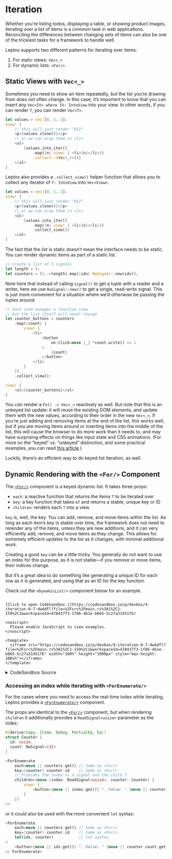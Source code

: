 # Iteration

Whether you’re listing todos, displaying a table, or showing product images,
iterating over a list of items is a common task in web applications. Reconciling
the differences between changing sets of items can also be one of the trickiest
tasks for a framework to handle well.

Leptos supports two different patterns for iterating over items:

1. For static views: `Vec<_>`
2. For dynamic lists: `<For/>`

## Static Views with `Vec<_>`

Sometimes you need to show an item repeatedly, but the list you’re drawing from
does not often change. In this case, it’s important to know that you can insert
any `Vec<IV> where IV: IntoView` into your view. In other words, if you can render
`T`, you can render `Vec<T>`.

```rust
let values = vec![0, 1, 2];
view! {
    // this will just render "012"
    <p>{values.clone()}</p>
    // or we can wrap them in <li>
    <ul>
        {values.into_iter()
            .map(|n| view! { <li>{n}</li>})
            .collect::<Vec<_>>()}
    </ul>
}
```

Leptos also provides a `.collect_view()` helper function that allows you to collect any iterator of `T: IntoView` into `Vec<View>`.

```rust
let values = vec![0, 1, 2];
view! {
    // this will just render "012"
    <p>{values.clone()}</p>
    // or we can wrap them in <li>
    <ul>
        {values.into_iter()
            .map(|n| view! { <li>{n}</li>})
            .collect_view()}
    </ul>
}
```

The fact that the _list_ is static doesn’t mean the interface needs to be static.
You can render dynamic items as part of a static list.

```rust
// create a list of 5 signals
let length = 5;
let counters = (1..=length).map(|idx| RwSignal::new(idx));
```

Note here that instead of calling `signal()` to get a tuple with a reader and a writer,
here we use `RwSignal::new()` to get a single, read-write signal. This is just more convenient
for a situation where we’d otherwise be passing the tuples around.

```rust
// each item manages a reactive view
// but the list itself will never change
let counter_buttons = counters
    .map(|count| {
        view! {
            <li>
                <button
                    on:click=move |_| *count.write() += 1
                >
                    {count}
                </button>
            </li>
        }
    })
    .collect_view();

view! {
    <ul>{counter_buttons}</ul>
}
```

You _can_ render a `Fn() -> Vec<_>` reactively as well. But note that this is an unkeyed
list update: it will reuse the existing DOM elements, and update them with the new values,
according to their order in the new `Vec<_>`. If you’re just adding and removing items at the 
end of the list, this works well, but if you are moving items around or inserting items into 
the middle of the list, this will cause the browser to do more work than it needs to, and may 
have surprising effects on things like input state and CSS animations. (For more on the “keyed”
vs. “unkeyed” distinction, and some practical examples, you can read
[this article](https://www.stefankrause.net/wp/?p=342).)

Luckily, there’s an efficient way to do keyed list iteration, as well.

## Dynamic Rendering with the `<For/>` Component

The [`<For/>`](https://docs.rs/leptos/latest/leptos/control_flow/fn.For.html) component is a
keyed dynamic list. It takes three props:

- `each`: a reactive function that returns the items `T` to be iterated over
- `key`: a key function that takes `&T` and returns a stable, unique key or ID
- `children`: renders each `T` into a view

`key` is, well, the key. You can add, remove, and move items within the list. As
long as each item’s key is stable over time, the framework does not need to rerender
any of the items, unless they are new additions, and it can very efficiently add,
remove, and move items as they change. This allows for extremely efficient updates
to the list as it changes, with minimal additional work.

Creating a good `key` can be a little tricky. You generally do _not_ want to use
an index for this purpose, as it is not stable—if you remove or move items, their
indices change.

But it’s a great idea to do something like generating a unique ID for each row as
it is generated, and using that as an ID for the key function.

Check out the `<DynamicList/>` component below for an example.

```admonish sandbox title="Live example" collapsible=true

[Click to open CodeSandbox.](https://codesandbox.io/p/devbox/4-iteration-0-7-dw4dfl?file=%2Fsrc%2Fmain.rs%3A1%2C1-159%2C1&workspaceId=478437f3-1f86-4b1e-b665-5c27a31451fb)

<noscript>
  Please enable JavaScript to view examples.
</noscript>

<template>
  <iframe src="https://codesandbox.io/p/devbox/4-iteration-0-7-dw4dfl?file=%2Fsrc%2Fmain.rs%3A1%2C1-159%2C1&workspaceId=478437f3-1f86-4b1e-b665-5c27a31451fb" width="100%" height="1000px" style="max-height: 100vh"></iframe>
</template>

```

<details>
<summary>CodeSandbox Source</summary>

```rust
use leptos::prelude::*;

// Iteration is a very common task in most applications.
// So how do you take a list of data and render it in the DOM?
// This example will show you the two ways:
// 1) for mostly-static lists, using Rust iterators
// 2) for lists that grow, shrink, or move items, using <For/>

#[component]
fn App() -> impl IntoView {
    view! {
        <h1>"Iteration"</h1>
        <h2>"Static List"</h2>
        <p>"Use this pattern if the list itself is static."</p>
        <StaticList length=5/>
        <h2>"Dynamic List"</h2>
        <p>"Use this pattern if the rows in your list will change."</p>
        <DynamicList initial_length=5/>
    }
}

/// A list of counters, without the ability
/// to add or remove any.
#[component]
fn StaticList(
    /// How many counters to include in this list.
    length: usize,
) -> impl IntoView {
    // create counter signals that start at incrementing numbers
    let counters = (1..=length).map(|idx| RwSignal::new(idx));

    // when you have a list that doesn't change, you can
    // manipulate it using ordinary Rust iterators
    // and collect it into a Vec<_> to insert it into the DOM
    let counter_buttons = counters
        .map(|count| {
            view! {
                <li>
                    <button
                        on:click=move |_| *count.write() += 1
                    >
                        {count}
                    </button>
                </li>
            }
        })
        .collect::<Vec<_>>();

    // Note that if `counter_buttons` were a reactive list
    // and its value changed, this would be very inefficient:
    // it would rerender every row every time the list changed.
    view! {
        <ul>{counter_buttons}</ul>
    }
}

/// A list of counters that allows you to add or
/// remove counters.
#[component]
fn DynamicList(
    /// The number of counters to begin with.
    initial_length: usize,
) -> impl IntoView {
    // This dynamic list will use the <For/> component.
    // <For/> is a keyed list. This means that each row
    // has a defined key. If the key does not change, the row
    // will not be re-rendered. When the list changes, only
    // the minimum number of changes will be made to the DOM.

    // `next_counter_id` will let us generate unique IDs
    // we do this by simply incrementing the ID by one
    // each time we create a counter
    let mut next_counter_id = initial_length;

    // we generate an initial list as in <StaticList/>
    // but this time we include the ID along with the signal
    // see NOTE in add_counter below re: ArcRwSignal
    let initial_counters = (0..initial_length)
        .map(|id| (id, ArcRwSignal::new(id + 1)))
        .collect::<Vec<_>>();

    // now we store that initial list in a signal
    // this way, we'll be able to modify the list over time,
    // adding and removing counters, and it will change reactively
    let (counters, set_counters) = signal(initial_counters);

    let add_counter = move |_| {
        // create a signal for the new counter
        // we use ArcRwSignal here, instead of RwSignal
        // ArcRwSignal is a reference-counted type, rather than the arena-allocated
        // signal types we've been using so far.
        // When we're creating a collection of signals like this, using ArcRwSignal
        // allows each signal to be deallocated when its row is removed.
        let sig = ArcRwSignal::new(next_counter_id + 1);
        // add this counter to the list of counters
        set_counters.update(move |counters| {
            // since `.update()` gives us `&mut T`
            // we can just use normal Vec methods like `push`
            counters.push((next_counter_id, sig))
        });
        // increment the ID so it's always unique
        next_counter_id += 1;
    };

    view! {
        <div>
            <button on:click=add_counter>
                "Add Counter"
            </button>
            <ul>
                // The <For/> component is central here
                // This allows for efficient, key list rendering
                <For
                    // `each` takes any function that returns an iterator
                    // this should usually be a signal or derived signal
                    // if it's not reactive, just render a Vec<_> instead of <For/>
                    each=move || counters.get()
                    // the key should be unique and stable for each row
                    // using an index is usually a bad idea, unless your list
                    // can only grow, because moving items around inside the list
                    // means their indices will change and they will all rerender
                    key=|counter| counter.0
                    // `children` receives each item from your `each` iterator
                    // and returns a view
                    children=move |(id, count)| {
                        // we can convert our ArcRwSignal to a Copy-able RwSignal
                        // for nicer DX when moving it into the view
                        let count = RwSignal::from(count);
                        view! {
                            <li>
                                <button
                                    on:click=move |_| *count.write() += 1
                                >
                                    {count}
                                </button>
                                <button
                                    on:click=move |_| {
                                        set_counters
                                            .write()
                                            .retain(|(counter_id, _)| {
                                                counter_id != &id
                                            });
                                    }
                                >
                                    "Remove"
                                </button>
                            </li>
                        }
                    }
                />
            </ul>
        </div>
    }
}

fn main() {
    leptos::mount::mount_to_body(App)
}
```

</details>
</preview>

### Accessing an index while iterating with `<ForEnumerate/>`

For the cases where you need to access the real-time index while iterating,
Leptos provides a [`<ForEnumerate/>`](https://docs.rs/leptos/latest/leptos/control_flow/fn.ForEnumerate.html) component.

The props are identical to the [`<For/>`](https://docs.rs/leptos/latest/leptos/control_flow/fn.For.html) component, but when rendering `children`
it additionally provides a `ReadSignal<usize>` parameter as the index:

```rust
#[derive(Copy, Clone, Debug, PartialEq, Eq)]
struct Counter {
  id: usize,
  count: RwSignal<i32>
}

<ForEnumerate
    each=move || counters.get() // Same as <For/>
    key=|counter| counter.id    // Same as <For/>
    // Provides the index as a signal and the child T
    children={move |index: ReadSignal<usize>, counter: Counter| {
        view! {
            <button>{move || index.get()} ". Value: " {move || counter.count.get()}</button>
        }
    }}
/>
```

or it could also be used with the more convenient `let` syntax:
```rust
<ForEnumerate
    each=move || counters.get() // Same as <For/>
    key=|counter| counter.id    // Same as <For/>
    let(idx, counter)           // let syntax
>
    <button>{move || idx.get()} ". Value: " {move || counter.count.get()}</button>
</ ForEnumerate>
```

